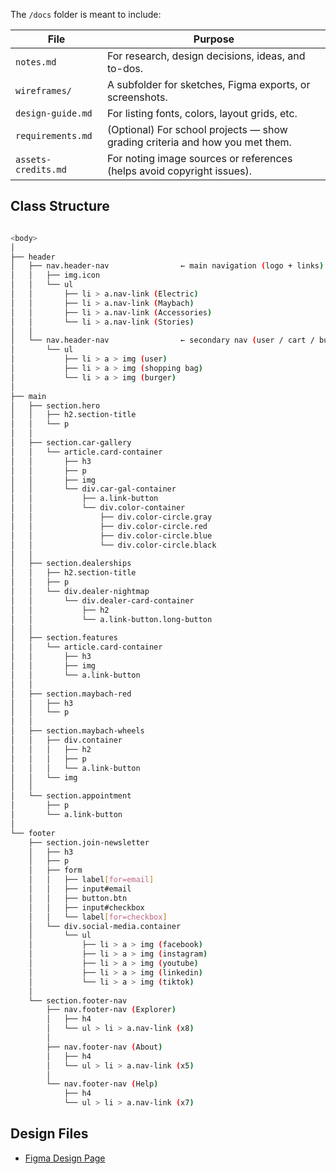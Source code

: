 The `/docs` folder is meant to include: 

| File                | Purpose                                                                      |
| ------------------- | ---------------------------------------------------------------------------- |
| `notes.md`          | For research, design decisions, ideas, and to-dos.                           |
| `wireframes/`       | A subfolder for sketches, Figma exports, or screenshots.                     |
| `design-guide.md`   | For listing fonts, colors, layout grids, etc.                                |
| `requirements.md`   | (Optional) For school projects — show grading criteria and how you met them. |
| `assets-credits.md` | For noting image sources or references (helps avoid copyright issues).       |


## Class Structure

```bash

<body>
│
├── header
│   ├── nav.header-nav                ← main navigation (logo + links)
│   │   ├── img.icon
│   │   └── ul
│   │       ├── li > a.nav-link (Electric)
│   │       ├── li > a.nav-link (Maybach)
│   │       ├── li > a.nav-link (Accessories)
│   │       └── li > a.nav-link (Stories)
│   │
│   └── nav.header-nav                ← secondary nav (user / cart / burger)
│       └── ul
│           ├── li > a > img (user)
│           ├── li > a > img (shopping bag)
│           └── li > a > img (burger)
│
├── main
│   ├── section.hero
│   │   ├── h2.section-title
│   │   └── p
│   │
│   ├── section.car-gallery
│   │   └── article.card-container
│   │       ├── h3
│   │       ├── p
│   │       ├── img
│   │       └── div.car-gal-container
│   │           ├── a.link-button
│   │           └── div.color-container
│   │               ├── div.color-circle.gray
│   │               ├── div.color-circle.red
│   │               ├── div.color-circle.blue
│   │               └── div.color-circle.black
│   │
│   ├── section.dealerships
│   │   ├── h2.section-title
│   │   ├── p
│   │   └── div.dealer-nightmap
│   │       └── div.dealer-card-container
│   │           ├── h2
│   │           └── a.link-button.long-button
│   │
│   ├── section.features
│   │   └── article.card-container
│   │       ├── h3
│   │       ├── img
│   │       └── a.link-button
│   │
│   ├── section.maybach-red
│   │   ├── h3
│   │   └── p
│   │
│   ├── section.maybach-wheels
│   │   ├── div.container
│   │   │   ├── h2
│   │   │   ├── p
│   │   │   └── a.link-button
│   │   └── img
│   │
│   └── section.appointment
│       ├── p
│       └── a.link-button
│
└── footer
    ├── section.join-newsletter
    │   ├── h3
    │   ├── p
    │   ├── form
    │   │   ├── label[for=email]
    │   │   ├── input#email
    │   │   ├── button.btn
    │   │   ├── input#checkbox
    │   │   └── label[for=checkbox]
    │   └── div.social-media.container
    │       └── ul
    │           ├── li > a > img (facebook)
    │           ├── li > a > img (instagram)
    │           ├── li > a > img (youtube)
    │           ├── li > a > img (linkedin)
    │           └── li > a > img (tiktok)
    │
    └── section.footer-nav
        ├── nav.footer-nav (Explorer)
        │   ├── h4
        │   └── ul > li > a.nav-link (x8)
        │
        ├── nav.footer-nav (About)
        │   ├── h4
        │   └── ul > li > a.nav-link (x5)
        │
        └── nav.footer-nav (Help)
            ├── h4
            └── ul > li > a.nav-link (x7)

```


## Design Files

- [Figma Design Page](https://www.figma.com/design/rNClWJKvueW7qQDXWrtzSg/PROYECTO1?node-id=1-335&t=lJC82ebeB3zpu8YE-0)